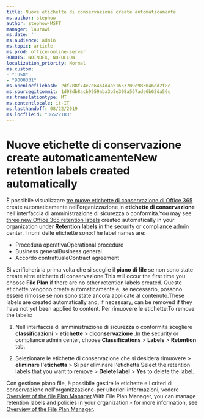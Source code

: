 ```yaml
---
title: Nuove etichette di conservazione create automaticamente
ms.author: stephow
author: stephow-MSFT
manager: laurawi
ms.date: ''
ms.audience: admin
ms.topic: article
ms.prod: office-online-server
ROBOTS: NOINDEX, NOFOLLOW
localization_priority: Normal
ms.custom:
- "1958"
- "9000331"
ms.openlocfilehash: 2df788f74e7e6464d4a51653709e983046dd2f8c
ms.sourcegitcommit: 1d98db8acb9959aba3b5e308a567ade6b62da56c
ms.translationtype: MT
ms.contentlocale: it-IT
ms.lasthandoff: 08/22/2019
ms.locfileid: "36522183"
---
```

# <a name="new-retention-labels-created-automatically"></a><span data-ttu-id="9d45c-102">Nuove etichette di conservazione create automaticamente</span><span class="sxs-lookup"><span data-stu-id="9d45c-102">New retention labels created automatically</span></span>

<span data-ttu-id="9d45c-103">È possibile visualizzare [tre nuove etichette di conservazione di Office 365](https://docs.microsoft.com/office365/securitycompliance/file-plan-manager#default-retention-labels-and-label-policy) create automaticamente nell'organizzazione in **etichette di conservazione** nell'interfaccia di amministrazione di sicurezza o conformità.</span><span class="sxs-lookup"><span data-stu-id="9d45c-103">You may see [three new Office 365 retention labels](https://docs.microsoft.com/office365/securitycompliance/file-plan-manager#default-retention-labels-and-label-policy) created automatically in your organization under **Retention labels** in the security or compliance admin center.</span></span> <span data-ttu-id="9d45c-104">I nomi delle etichette sono:</span><span class="sxs-lookup"><span data-stu-id="9d45c-104">The label names are:</span></span>

- <span data-ttu-id="9d45c-105">Procedura operativa</span><span class="sxs-lookup"><span data-stu-id="9d45c-105">Operational procedure</span></span>
- <span data-ttu-id="9d45c-106">Business general</span><span class="sxs-lookup"><span data-stu-id="9d45c-106">Business general</span></span>
- <span data-ttu-id="9d45c-107">Accordo contrattuale</span><span class="sxs-lookup"><span data-stu-id="9d45c-107">Contract agreement</span></span>

<span data-ttu-id="9d45c-108">Si verificherà la prima volta che si sceglie il **piano di file** se non sono state create altre etichette di conservazione.</span><span class="sxs-lookup"><span data-stu-id="9d45c-108">This will occur the first time you choose **File Plan** if there are no other retention labels created.</span></span> <span data-ttu-id="9d45c-109">Queste etichette vengono create automaticamente e, se necessario, possono essere rimosse se non sono state ancora applicate al contenuto.</span><span class="sxs-lookup"><span data-stu-id="9d45c-109">These labels are created automatically and, if necessary, can be removed if they have not yet been applied to content.</span></span> <span data-ttu-id="9d45c-110">Per rimuovere le etichette:</span><span class="sxs-lookup"><span data-stu-id="9d45c-110">To remove the labels:</span></span>

1. <span data-ttu-id="9d45c-111">Nell'interfaccia di amministrazione di sicurezza o conformità scegliere **classificazioni** > **etichette** > di**conservazione** .</span><span class="sxs-lookup"><span data-stu-id="9d45c-111">In the security or compliance admin center, choose **Classifications** > **Labels** > **Retention** tab.</span></span>

1. <span data-ttu-id="9d45c-112">Selezionare le etichette di conservazione che si desidera rimuovere > **eliminare l'etichetta** > **Sì** per eliminare l'etichetta.</span><span class="sxs-lookup"><span data-stu-id="9d45c-112">Select the retention labels that you want to remove > **Delete label** > **Yes** to delete the label.</span></span>

<span data-ttu-id="9d45c-113">Con gestione piano file, è possibile gestire le etichette e i criteri di conservazione nell'organizzazione-per ulteriori informazioni, vedere [Overview of the file Plan Manager](https://docs.microsoft.com/office365/securitycompliance/file-plan-manager).</span><span class="sxs-lookup"><span data-stu-id="9d45c-113">With File Plan Manager, you can manage retention labels and policies in your organization - for more information, see [Overview of the File Plan Manager](https://docs.microsoft.com/office365/securitycompliance/file-plan-manager).</span></span>